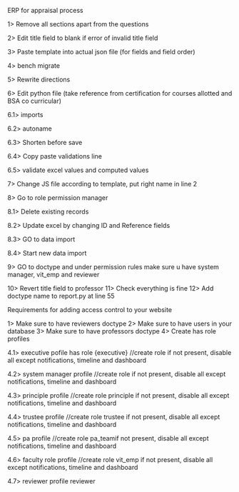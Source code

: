 ERP for appraisal process

1> Remove all sections apart from the questions

2> Edit title field to blank if error of invalid title field

3> Paste template into actual json file (for fields and field order)

4> bench migrate

5> Rewrite directions

6> Edit python file (take reference from certification for courses allotted and BSA co curricular)

6.1> imports

6.2> autoname

6.3> Shorten before save

6.4> Copy paste validations line

6.5> validate excel values and computed values

7> Change JS file according to template, put right name in line 2

8> Go to role permission manager

8.1> Delete existing records

8.2> Update excel by changing ID and Reference fields

8.3> GO to data import 

8.4> Start new data import

9> GO to doctype and under permission rules make sure u have system manager, vit_emp and reviewer

10> Revert title field to professor
11> Check everything is fine
12> Add doctype name to report.py at line 55



Requirements for adding access control to your website

1> Make sure to have reviewers doctype
2> Make sure to have users in your database
3> Make sure to have professors doctype
4> Create has role profiles

4.1> executive pofile 
has role {executive} 
//create role if not present, disable all except notifications, timeline and dashboard

4.2> system manager profile
//create role if not present, disable all except notifications, timeline and dashboard

4.3> principle profile
//create role principle if not present, disable all except notifications, timeline and dashboard

4.4> trustee profile 
//create role trustee if not present, disable all except notifications, timeline and dashboard

4.5> pa profile
//create role pa_teamif not present, disable all except notifications, timeline and dashboard

4.6> faculty role profile 
//create role vit_emp if not present, disable all except notifications, timeline and dashboard

4.7> reviewer profile 
reviewer






































